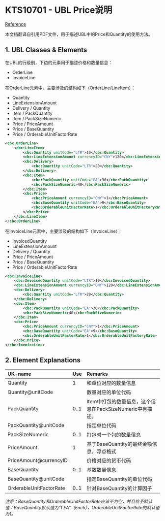 # KTS10701 - UBL Price说明

[Reference](http://www.oioubl.info/documents/en/en/Guidelines/OIOUBL_GUIDE_PRICES.pdf)

本文档翻译自引用PDF文件，用于描述UBL中的Price和Quantity的使用方法。

## 1. UBL Classes & Elements

在UBL的行级别，下边的元素用于描述价格和数量信息：

* OrderLine
* InvoiceLine

在OrderLine元素中，主要涉及的结构如下（OrderLine/LineItem）：

* Quantity
* LineExtensionAmount
* Delivery / Quantity
* Item / PackQuantity
* Item / PackSizeNumeric
* Price / PriceAmount
* Price / BaseQuantity
* Price / OrderableUnitFactorRate

```xml
<cbc:OrderLine>
    <cbc:LineItem>
        <cbc:Quantity unitCode="LTR">10</cbc:Quantity>
        <cbc:LineExtensionAmount currencyID="CNY">120</cbc:LineExtensionAmount>
        <cbc:Delivery>
            <cbc:Quantity unitCode="LTR">20</cbc:Quantity>
        </cbc:Delivery>
        <cbc:Item>
            <cbc:PackQuantity unitCode="EA">30</cbc:PackQuantity>                
            <cbc:PackSizeNumeric>40</cbc:PackSizeNumeric>
        </cbc:Item>
        <cbc:Price>
            <cbc:PriceAmount currencyID="CNY">1</cbc:PriceAmount>
            <cbc:BaseQuantity unitCode="EA">9</cbc:BaseQuantity>
            <cbc:OrderableUnitFactorRate>1</cbc:OrderableUnitFactoryRate>
        </cbc:Price>
    </cbc:LineItem>
</cbc:OrderLine>
```

在InvoiceLine元素中，主要涉及的结构如下（InvoiceLine）：

* InvoicedQuantity
* LineExtensionAmount
* Delivery / Quantity
* Price / PriceAmount
* Price / BaseQuantity
* Price / OrderableUnitFactorRate

```xml
<cbc:InvoiceLine>
    <cbc:InvoicedQuantity unitCode="LTR">10</cbc:InvoicedQuantity>
    <cbc:LineExtensionAmount currencyID="CNY">120</cbc:LineExtensionAmount>
    <cbc:Delivery>
        <cbc:Quantity unitCode="LTR">20</cbc:Quantity>
    </cbc:Delivery>
    <cbc:Item>
        <cbc:PackQuantity unitCode="EA">30</cbc:PackQuantity>
        <cbc:PackSizeNumeric>40</cbc:PackSizeNumeric>
    </cbc:Item>
    <cbc:Price>
        <cbc:PriceAmount currencyID="CNY">1</cbc:PriceAmount>
        <cbc:BaseQuantity unitCode="EA">9</cbc:BaseQuantity>
        <cbc:OrderableUnitFactorRate>1</cbc:OrderableUnitFactoryRate>
    </cbc:Price>
</cbc:InvoiceLine>
```

## 2. Element Explanations

| UK-name | Use | Remarks |
| :--- | :--- | :--- |
| Quantity | 1 | 和单位对应的数量信息 |
| Quantity@unitCode |  | 数量对应的单位代码 |
| PackQuantity | 0..1 | Item中打包的数量信息，这个信息在PackSizeNumeric中有描述。 |
| PackQuantity@unitCode |  | 指定单位代码 |
| PackSizeNumeric | 0..1 | 打包时一个包的数量信息 |
| PriceAmount | 1 | 基于BaseQuantity的最终金额信息，浮点格式 |
| PriceAmount@currencyID |  | 价格对应的货币代码 |
| BaseQuantity | 0..1 | 基数数量信息 |
| BaseQuantity@unitCode |  | 指定BaseQuantity的单位代码 |
| OrderableUnitFactorRate | 0..1 | 针对BaseQuantity的计算因子 |

_注意：BaseQuantity和OrderableUnitFactorRate应该不为空，并且给予默认值：BaseQuantity默认值为"1 EA"（Each），OrderableUnitFactorRate的默认值为1。_



